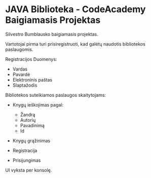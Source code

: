 # JAVA Biblioteka - CodeAcademy Baigiamasis Projektas
Silvestro Bumblausko baigiamasis projektas.


Vartotojai pirma turi prisiregistruoti, kad galėtų naudotis bibliotekos paslaugomis.


Registracijos Duomenys:
* Vardas
* Pavardė
* Elektroninis paštas
* Slaptažodis

Bibliotekos suteikiamos paslaugos skaitytojams:
* Knygų ieškojimas pagal:
  * Žandrą
  * Autorių
  * Pavadinimą
  * Id

* Knygų grąžinimas

* Registracija

* Prisijungimas

UI vyksta per konsolę.
